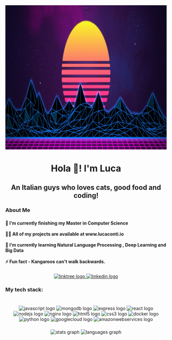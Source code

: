 <div align="center">
  <img height="450" src="https://raw.githubusercontent.com/lou6891/lou6891/media/git_banner.jpg"  />
</div>

###

<h1 align="center">Hola 👋! I'm Luca</h1>

###

<h2 align="center">An Italian guys who loves cats, good food and coding!</h2>

###

<h3 align="left">About Me</h3>

###

<h4 align="left">🔭 I’m currently finishing my Master in Computer Science<br><br>👨‍💻 All of my projects are available at www.lucaconti.io<br><br>🌱 I’m currently learning Natural Language Processing , Deep Learning and Big Data<br><br>⚡ Fun fact - Kangaroos can't walk backwards.</h4>

###

<div align="center">
  <a href="https://linktr.ee/lucaconti" target="_blank">
    <img src="https://img.shields.io/static/v1?message=Linktree&logo=linktree&label=Portfolio&color=1de9b6&logoColor=white&labelColor=&style=for-the-badge" height="35" alt="linktree logo"  />
  </a>
  <a href="https://www.linkedin.com/in/lucaconti1999/" target="_blank">
    <img src="https://img.shields.io/static/v1?message=LinkedIn&logo=linkedin&label=Social&color=0077B5&logoColor=white&labelColor=&style=for-the-badge" height="35" alt="linkedin logo"  />
  </a>
</div>

###

<h3 align="left">My tech stack:</h3>

###

<br clear="both">

<div align="center">
  <img src="https://cdn.jsdelivr.net/gh/devicons/devicon/icons/javascript/javascript-original.svg" height="45" width="65" alt="javascript logo"  />
  <img src="https://cdn.jsdelivr.net/gh/devicons/devicon/icons/mongodb/mongodb-original.svg" height="45" width="65" alt="mongodb logo"  />
  <img src="https://cdn.jsdelivr.net/gh/devicons/devicon/icons/express/express-original.svg" height="45" width="65" alt="express logo"  />
  <img src="https://cdn.jsdelivr.net/gh/devicons/devicon/icons/react/react-original.svg" height="45" width="65" alt="react logo"  />
  <img src="https://cdn.jsdelivr.net/gh/devicons/devicon/icons/nodejs/nodejs-original.svg" height="45" width="65" alt="nodejs logo"  />
  <img src="https://cdn.jsdelivr.net/gh/devicons/devicon/icons/nginx/nginx-original.svg" height="45" width="65" alt="nginx logo"  />
  <img src="https://cdn.jsdelivr.net/gh/devicons/devicon/icons/html5/html5-original.svg" height="45" width="65" alt="html5 logo"  />
  <img src="https://cdn.jsdelivr.net/gh/devicons/devicon/icons/css3/css3-original.svg" height="45" width="65" alt="css3 logo"  />
  <img src="https://cdn.jsdelivr.net/gh/devicons/devicon/icons/docker/docker-plain-wordmark.svg" height="45" width="65" alt="docker logo"  />
  <img src="https://cdn.jsdelivr.net/gh/devicons/devicon/icons/python/python-original.svg" height="45" width="65" alt="python logo"  />
  <img src="https://cdn.jsdelivr.net/gh/devicons/devicon/icons/googlecloud/googlecloud-original.svg" height="45" width="65" alt="googlecloud logo"  />
  <img src="https://cdn.jsdelivr.net/gh/devicons/devicon/icons/amazonwebservices/amazonwebservices-original.svg" height="45" width="65" alt="amazonwebservices logo"  />
</div>

###

<div align="center">
  <img src="https://github-readme-stats.vercel.app/api?hide_title=true&hide_rank=false&show_icons=true&include_all_commits=true&count_private=true&disable_animations=false&theme=merko&locale=en&hide_border=true&username=lou6891" height="150" alt="stats graph"  />
  <img src="https://github-readme-stats.vercel.app/api/top-langs?locale=en&hide_title=true&layout=compact&card_width=320&langs_count=5&theme=merko&hide_border=true&username=lou6891" height="150" alt="languages graph"  />
</div>

###

[comment]: <> ( <img src="https://raw.githubusercontent.com/lou6891/lou6891/output/snake.svg" alt="Snake animation" /> )

###
